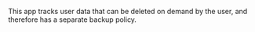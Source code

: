 This app tracks user data that can be deleted on demand by the user, and therefore has a separate backup policy.